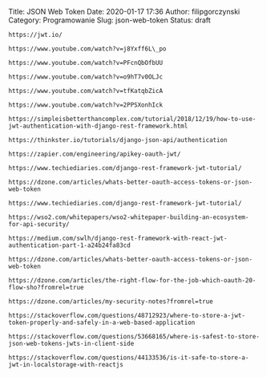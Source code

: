 Title: JSON Web Token
Date: 2020-01-17 17:36
Author: filipgorczynski
Category: Programowanie
Slug: json-web-token
Status: draft

`https://jwt.io/`

`https://www.youtube.com/watch?v=j8Yxff6L\_po`

`https://www.youtube.com/watch?v=PFcnQbOfbUU`

`https://www.youtube.com/watch?v=o9hT7v0OLJc`

`https://www.youtube.com/watch?v=tfKatqbZicA`

`https://www.youtube.com/watch?v=2PPSXonhIck`

`https://simpleisbetterthancomplex.com/tutorial/2018/12/19/how-to-use-jwt-authentication-with-django-rest-framework.html`

`https://thinkster.io/tutorials/django-json-api/authentication`

`https://zapier.com/engineering/apikey-oauth-jwt/`

`https://www.techiediaries.com/django-rest-framework-jwt-tutorial/`

`https://dzone.com/articles/whats-better-oauth-access-tokens-or-json-web-token`

`https://www.techiediaries.com/django-rest-framework-jwt-tutorial/`

`https://wso2.com/whitepapers/wso2-whitepaper-building-an-ecosystem-for-api-security/`

`https://medium.com/swlh/django-rest-framework-with-react-jwt-authentication-part-1-a24b24fa83cd`

`https://dzone.com/articles/whats-better-oauth-access-tokens-or-json-web-token`

`https://dzone.com/articles/the-right-flow-for-the-job-which-oauth-20-flow-sho?fromrel=true`

`https://dzone.com/articles/my-security-notes?fromrel=true`

`https://stackoverflow.com/questions/48712923/where-to-store-a-jwt-token-properly-and-safely-in-a-web-based-application`

`https://stackoverflow.com/questions/53668165/where-is-safest-to-store-json-web-tokens-jwts-in-client-side`

`https://stackoverflow.com/questions/44133536/is-it-safe-to-store-a-jwt-in-localstorage-with-reactjs`

 
